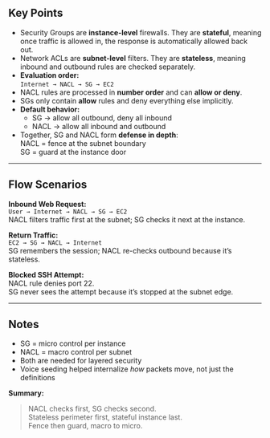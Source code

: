 ## Key Points

- Security Groups are **instance-level** firewalls. They are **stateful**, meaning once traffic is allowed in, the response is automatically allowed back out.  
- Network ACLs are **subnet-level** filters. They are **stateless**, meaning inbound and outbound rules are checked separately.  
- **Evaluation order:**  
  `Internet → NACL → SG → EC2`  
- NACL rules are processed in **number order** and can **allow or deny**.  
- SGs only contain **allow** rules and deny everything else implicitly.  
- **Default behavior:**  
  - SG → allow all outbound, deny all inbound  
  - NACL → allow all inbound and outbound  
- Together, SG and NACL form **defense in depth**:  
  NACL = fence at the subnet boundary  
  SG = guard at the instance door  

---

## Flow Scenarios

**Inbound Web Request:**  
`User → Internet → NACL → SG → EC2`  
NACL filters traffic first at the subnet; SG checks it next at the instance.

**Return Traffic:**  
`EC2 → SG → NACL → Internet`  
SG remembers the session; NACL re-checks outbound because it’s stateless.

**Blocked SSH Attempt:**  
NACL rule denies port 22.  
SG never sees the attempt because it’s stopped at the subnet edge.

---

## Notes

- SG = micro control per instance  
- NACL = macro control per subnet  
- Both are needed for layered security  
- Voice seeding helped internalize *how* packets move, not just the definitions

**Summary:**  
> NACL checks first, SG checks second.  
> Stateless perimeter first, stateful instance last.  
> Fence then guard, macro to micro.
